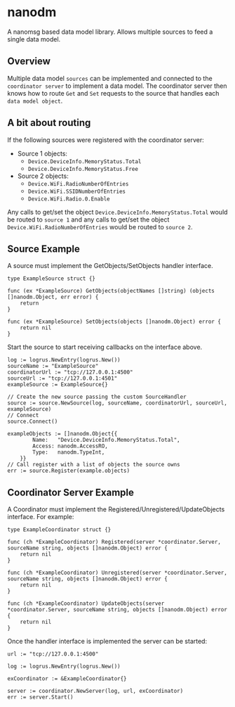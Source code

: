 # nanodm

A nanomsg based data model library.  Allows multiple sources to feed a single data model.

## Overview

Multiple data model `sources` can be implemented and connected to the `coordinator server` to implement a data model.  The coordinator server then knows how to route `Get` and `Set` requests to the source that handles each `data model object`.

## A bit about routing

If the following sources were registered with the coordinator server:

  * Source 1 objects:
     * `Device.DeviceInfo.MemoryStatus.Total`
     * `Device.DeviceInfo.MemoryStatus.Free`
  * Source 2 objects:
     * `Device.WiFi.RadioNumberOfEntries`
     * `Device.WiFi.SSIDNumberOfEntries`
     * `Device.WiFi.Radio.0.Enable`

Any calls to get/set the object `Device.DeviceInfo.MemoryStatus.Total` would be routed to `source 1` and any calls to get/set the object `Device.WiFi.RadioNumberOfEntries` would be routed to `source 2`.

## Source Example

A source must implement the GetObjects/SetObjects handler interface.

```golang
type ExampleSource struct {}

func (ex *ExampleSource) GetObjects(objectNames []string) (objects []nanodm.Object, err error) {
    return
}

func (ex *ExampleSource) SetObjects(objects []nanodm.Object) error {
    return nil
}
```

Start the source to start receiving callbacks on the interface above.

```golang
log := logrus.NewEntry(logrus.New())
sourceName := "ExampleSource"
coordinatorUrl := "tcp://127.0.0.1:4500"
sourceUrl := "tcp://127.0.0.1:4501"
exampleSource := ExampleSource{}

// Create the new source passing the custom SourceHandler
source := source.NewSource(log, sourceName, coordinatorUrl, sourceUrl, exampleSource)
// Connect
source.Connect()

exampleObjects := []nanodm.Object{{
		Name:   "Device.DeviceInfo.MemoryStatus.Total",
		Access: nanodm.AccessRO,
		Type:   nanodm.TypeInt,
	}}
// Call register with a list of objects the source owns
err := source.Register(example.objects)
```


## Coordinator Server Example

A Coordinator must implement the Registered/Unregistered/UpdateObjects interface.  For example:

```golang
type ExampleCoordinator struct {}

func (ch *ExampleCoordinator) Registered(server *coordinator.Server, sourceName string, objects []nanodm.Object) error {
	return nil
}

func (ch *ExampleCoordinator) Unregistered(server *coordinator.Server, sourceName string, objects []nanodm.Object) error {
	return nil
}

func (ch *ExampleCoordinator) UpdateObjects(server *coordinator.Server, sourceName string, objects []nanodm.Object) error {
	return nil
}

```

Once the handler interface is implemented the server can be started:

```golang
url := "tcp://127.0.0.1:4500"

log := logrus.NewEntry(logrus.New())

exCoordinator := &ExampleCoordinator{}

server := coordinator.NewServer(log, url, exCoordinator)
err := server.Start()
```